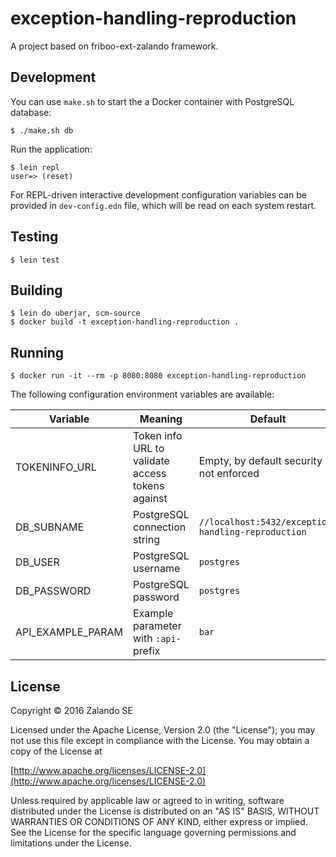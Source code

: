 # exception-handling-reproduction

A project based on friboo-ext-zalando framework.

## Development

You can use `make.sh` to start the a Docker container with PostgreSQL database:

```
$ ./make.sh db
```

Run  the application:

```
$ lein repl
user=> (reset)
```

For REPL-driven interactive development configuration variables can be provided in `dev-config.edn` file, which will be read on each system restart.

## Testing

```
$ lein test
```

## Building

```
$ lein do uberjar, scm-source
$ docker build -t exception-handling-reproduction .
```

## Running

```
$ docker run -it --rm -p 8080:8080 exception-handling-reproduction
```

The following configuration environment variables are available:

| Variable | Meaning | Default | Example |
|---|---|---|---|
| TOKENINFO_URL | Token info URL to validate access tokens against | Empty, by default security is not enforced | `https://auth.example.com/oauth2/tokeninfo` |
| DB_SUBNAME | PostgreSQL connection string | `//localhost:5432/exception-handling-reproduction` | `//exception-handling-reproduction.db.example.com:5432/exception-handling-reproduction?ssl=true` |
| DB_USER | PostgreSQL username | `postgres` | `mjackson` |
| DB_PASSWORD | PostgreSQL password | `postgres` | `billiejeanisnotmylover` |
| API_EXAMPLE_PARAM | Example parameter with `:api-` prefix | `bar` | `foo` |

## License

Copyright © 2016 Zalando SE

Licensed under the Apache License, Version 2.0 (the "License");
you may not use this file except in compliance with the License.
You may obtain a copy of the License at

   [http://www.apache.org/licenses/LICENSE-2.0](http://www.apache.org/licenses/LICENSE-2.0)

Unless required by applicable law or agreed to in writing, software
distributed under the License is distributed on an "AS IS" BASIS,
WITHOUT WARRANTIES OR CONDITIONS OF ANY KIND, either express or implied.
See the License for the specific language governing permissions and
limitations under the License.
